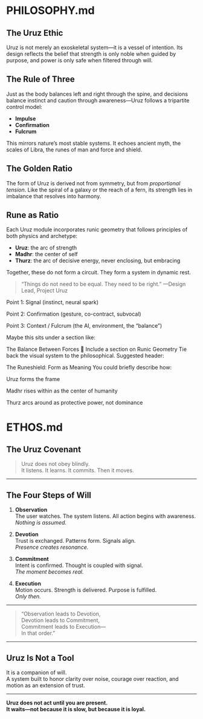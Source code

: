 # PHILOSOPHY.md

## The Uruz Ethic

Uruz is not merely an exoskeletal system—it is a vessel of intention. Its design reflects the belief that strength is only noble when guided by purpose, and power is only safe when filtered through will.

## The Rule of Three

Just as the body balances left and right through the spine, and decisions balance instinct and caution through awareness—Uruz follows a tripartite control model:
- **Impulse**
- **Confirmation**
- **Fulcrum**

This mirrors nature’s most stable systems. It echoes ancient myth, the scales of Libra, the runes of man and force and shield.

## The Golden Ratio

The form of Uruz is derived not from symmetry, but from *proportional tension*. Like the spiral of a galaxy or the reach of a fern, its strength lies in imbalance that resolves into harmony.

## Rune as Ratio

Each Uruz module incorporates runic geometry that follows principles of both physics and archetype:
- **Uruz**: the arc of strength
- **Madhr**: the center of self
- **Thurz**: the arc of decisive energy, never enclosing, but embracing

Together, these do not form a circuit. They form a system in dynamic rest.

> “Things do not need to be equal. They need to be right.” —Design Lead, Project Uruz

Point 1: Signal (instinct, neural spark)

Point 2: Confirmation (gesture, co-contract, subvocal)

Point 3: Context / Fulcrum (the AI, environment, the “balance”)

Maybe this sits under a section like:

The Balance Between Forces
🔹 Include a section on Runic Geometry
Tie back the visual system to the philosophical. Suggested header:

The Runeshield: Form as Meaning
You could briefly describe how:

Uruz forms the frame

Madhr rises within as the center of humanity

Thurz arcs around as protective power, not dominance

# ETHOS.md

## The Uruz Covenant

> Uruz does not obey blindly.  
> It listens. It learns. It commits. Then it moves.

---

## The Four Steps of Will

1. **Observation**  
   The user watches. The system listens. All action begins with awareness.  
   *Nothing is assumed.*

2. **Devotion**  
   Trust is exchanged. Patterns form. Signals align.  
   *Presence creates resonance.*

3. **Commitment**  
   Intent is confirmed. Thought is coupled with signal.  
   *The moment becomes real.*

4. **Execution**  
   Motion occurs. Strength is delivered. Purpose is fulfilled.  
   *Only then.*

---

> “Observation leads to Devotion,  
> Devotion leads to Commitment,  
> Commitment leads to Execution—  
> In that order.”

---

## Uruz Is Not a Tool

It is a companion of will.  
A system built to honor clarity over noise, courage over reaction, and motion as an extension of trust.

---

**Uruz does not act until you are present.  
It waits—not because it is slow, but because it is loyal.**


